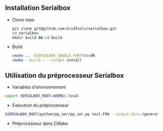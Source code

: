 ## Installation Serialbox

- Clone repo

  ```bash
  git clone git@github.com:GridTools/serialbox.git
  cd serialbox
  mkdir build && cd build
  ```
- Build

  ```bash
  cmake .. -DSERIALBOX_ENABLE_FORTRAN=ON 
  cmake --build . --target install
  ```

## Utilisation du préprocesseur Serialbox

- Variables d'environnement

```bash
export SERIALBOX_ROOT=$HOME/.local
```

- Exécution du préprocesseur

```bash
$SERIALBOX_ROOT/python/pp_ser/pp_ser.py test.F90 --output-dir=./generated
```

- Préprocesseur dans CMake

```bash

```
